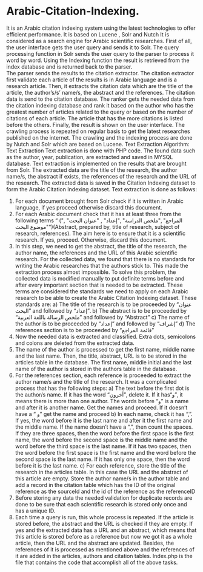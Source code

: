 # Arabic-Citation-Indexing.
It is an Arabic citation indexing system using the latest technologies to offer efficient performance. 
It is based on Lucene , Solr and Nutch 
It is considered as a search engine for Arabic scientific researches. 
First of all, the user interface gets the user query and sends it to Solr. 
The query processing function in Solr sends the user query to the parser to process it word by word. 
Using the Indexing function the result is retrieved from the index database and is returned back to the parser.  
The parser sends the results to the citation extractor. 
The citation extractor first validate each article of the results is in Arabic language and is a research article. 
Then, it extracts the citation data which are the title of the article, the author’s/s’ name/s, the abstract and the references. 
The citation data is send to the citation database. 
The ranker gets the needed data from the citation indexing database and rank it based on the author who has the greatest number of articles related to the query or based on the number of citations of each article. 
The article that has the more citations is listed before the others. 
Finally, the result is shown on the user interface. 
The crawling process is repeated on regular basis to get the latest researches published on the internet. 
The crawling and the indexing process are done by Nutch and Solr which are based on Lucene. 
Text Extraction Algorithm:
Text Extraction
  Text extraction is done with PHP code. The found data such as the author, year, publication, are extracted and saved in MYSQL database. Text extraction is implemented on the results that are brought from Solr. The extracted data are the title of the research, the author name/s, the abstract if exists, the references of the research and the URL of the research. The extracted data is saved in the Citation Indexing dataset to form the Arabic Citation Indexing dataset. Text extraction is done as follows: 
1.	For each document brought from Solr check if it is written in Arabic language, if yes proceed otherwise discard this document.
2.	For each Arabic document check that it has at least three from the following terms “ ("المراجع" ,"ملخص الدراسة" ,"إعداد" , "عنوان البحث" , "موضوع البحث")(Abstract, prepared by, title of research, subject of research, references). The aim here is to ensure that it is a scientific research. If yes, proceed. Otherwise, discard this document. 
3.	In this step, we need to get the abstract, the title of the research, the author name, the references and the URL of this Arabic scientific research. For the collected data, we found that there is no standards for writing the Arabic researches that the authors stick to. This made the extraction process almost impossible. To solve this problem, the collected data is modified manually to put definite terms before and after every important section that is needed to be extracted. These terms are considered the standards we need to apply on each Arabic research to be able to create the Arabic Citation Indexing dataset. These standards are:
a)	The title of the research is to be proceeded by “عنوان البحث” and followed by “إعداد”.
b)	The abstract is to be proceeded by “ملخص الرسالة باللغة العربية” and followed by “Abstract”
c)	The name of the author is to be proceeded by “إعداد” and followed by “إشراف”
d)	The references section is to be proceeded by “قائمة المراجع” 
4.	Now the needed data is extracted and classified. Extra dots, semicolons and colons are deleted from the extracted data. 
5.	The name of the author is processed to get the first name, middle name and the last name. Then, the title, abstract, URL is to be stored in the articles table in the database. The first name, middle initial and the last name of the author is stored in the authors table in the database. 
6.	For the references section, each reference is proceeded to extract the author name/s and the title of the research. It was a complicated process that has the following steps:
a)	The text before the first dot is the author/s name. If it has the word “أخرون”, delete it. If it has“و”, it means there is more than one author. The words before “و” is a name and after it is another name. Get the names and proceed. If it doesn’t have a “ و” get the name and proceed
b)	In each name, check it has “,”. If yes, the word before it is the last name and after it the first name and the middle name. If the name doesn’t have a “,”, then count the spaces. If they are three spaces, then the word before the first space is the first name, the word before the second space is the middle name and the word before the third space is the last name. If it has two spaces, then the word before the first space is the first name and the word before the second space is the last name. If it has only one space, then the word before it is the last name. 
c)	For each reference, store the title of the research in the articles table. In this case the URL and the abstract of this article are empty. Store the author name/s in the author table and add a record in the citation table which has the ID of the original reference as the sourceId and the id of the reference as the referenceID
7.	Before storing any data the needed validation for duplicate records are done to be sure that each scientific research is stored only once and has a unique ID. 
8.	Each time a query is run, this whole process is repeated. If the article is stored before, the abstract and the URL is checked if they are empty. If yes and the extracted data has a URL and an abstract, which means that this article is stored before as a reference but now we got it as a whole article, then the URL and the abstract are updated. Besides, the references of it is processed as mentioned above and the references of it are added in the articles, authors and citation tables. 
Index.php is the file that contains the code that accomplish all of the above tasks. 
